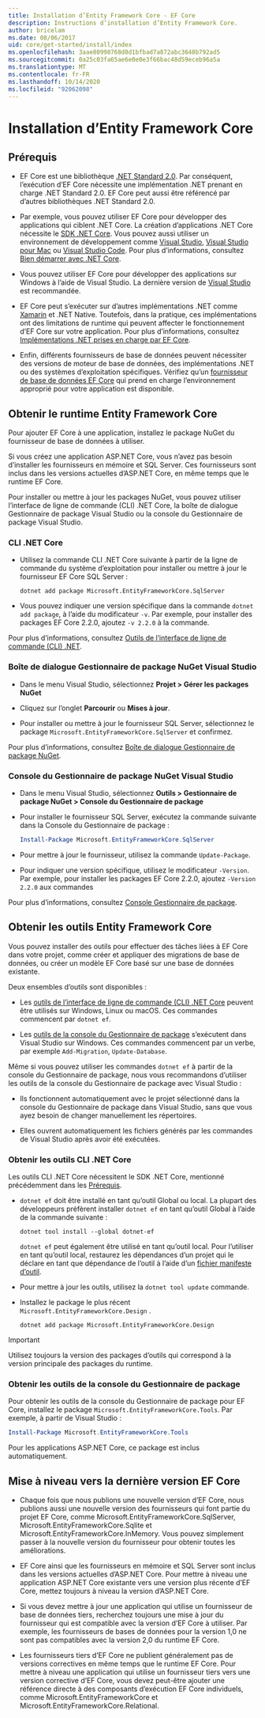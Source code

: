 ```yaml
---
title: Installation d’Entity Framework Core - EF Core
description: Instructions d’installation d’Entity Framework Core.
author: bricelam
ms.date: 08/06/2017
uid: core/get-started/install/index
ms.openlocfilehash: 3aae80998768d8d1bfbad7a872abc3648b792ad5
ms.sourcegitcommit: 0a25c03fa65ae6e0e0e3f66bac48d59eceb96a5a
ms.translationtype: MT
ms.contentlocale: fr-FR
ms.lasthandoff: 10/14/2020
ms.locfileid: "92062098"
---
```

# <a name="installing-entity-framework-core"></a>Installation d’Entity Framework Core

## <a name="prerequisites"></a>Prérequis

* EF Core est une bibliothèque [.NET Standard 2.0](/dotnet/standard/net-standard). Par conséquent, l’exécution d’EF Core nécessite une implémentation .NET prenant en charge .NET Standard 2.0. EF Core peut aussi être référencé par d’autres bibliothèques .NET Standard 2.0.

* Par exemple, vous pouvez utiliser EF Core pour développer des applications qui ciblent .NET Core. La création d’applications .NET Core nécessite le [SDK .NET Core](https://dotnet.microsoft.com/download). Vous pouvez aussi utiliser un environnement de développement comme [Visual Studio](https://visualstudio.microsoft.com/vs), [Visual Studio pour Mac](https://visualstudio.microsoft.com/vs/mac) ou [Visual Studio Code](https://code.visualstudio.com). Pour plus d’informations, consultez [Bien démarrer avec .NET Core](/dotnet/core/get-started).

* Vous pouvez utiliser EF Core pour développer des applications sur Windows à l’aide de Visual Studio. La dernière version de [Visual Studio](https://visualstudio.microsoft.com/vs) est recommandée.

* EF Core peut s’exécuter sur d’autres implémentations .NET comme [Xamarin](https://dotnet.microsoft.com/apps/xamarin) et .NET Native. Toutefois, dans la pratique, ces implémentations ont des limitations de runtime qui peuvent affecter le fonctionnement d’EF Core sur votre application. Pour plus d’informations, consultez [Implémentations .NET prises en charge par EF Core](xref:core/platforms/index).

* Enfin, différents fournisseurs de base de données peuvent nécessiter des versions de moteur de base de données, des implémentations .NET ou des systèmes d’exploitation spécifiques. Vérifiez qu’un [fournisseur de base de données EF Core](xref:core/providers/index) qui prend en charge l’environnement approprié pour votre application est disponible.

## <a name="get-the-entity-framework-core-runtime"></a>Obtenir le runtime Entity Framework Core

Pour ajouter EF Core à une application, installez le package NuGet du fournisseur de base de données à utiliser.

Si vous créez une application ASP.NET Core, vous n’avez pas besoin d’installer les fournisseurs en mémoire et SQL Server. Ces fournisseurs sont inclus dans les versions actuelles d’ASP.NET Core, en même temps que le runtime EF Core.

Pour installer ou mettre à jour les packages NuGet, vous pouvez utiliser l’interface de ligne de commande (CLI) .NET Core, la boîte de dialogue Gestionnaire de package Visual Studio ou la console du Gestionnaire de package Visual Studio.

### <a name="net-core-cli"></a>CLI .NET Core

* Utilisez la commande CLI .NET Core suivante à partir de la ligne de commande du système d’exploitation pour installer ou mettre à jour le fournisseur EF Core SQL Server :

  ```dotnetcli
  dotnet add package Microsoft.EntityFrameworkCore.SqlServer
  ```

* Vous pouvez indiquer une version spécifique dans la commande `dotnet add package`, à l’aide du modificateur `-v`. Par exemple, pour installer des packages EF Core 2.2.0, ajoutez `-v 2.2.0` à la commande.

Pour plus d’informations, consultez [Outils de l’interface de ligne de commande (CLI) .NET](/dotnet/core/tools/).

### <a name="visual-studio-nuget-package-manager-dialog"></a>Boîte de dialogue Gestionnaire de package NuGet Visual Studio

* Dans le menu Visual Studio, sélectionnez **Projet > Gérer les packages NuGet**

* Cliquez sur l’onglet **Parcourir** ou **Mises à jour**.

* Pour installer ou mettre à jour le fournisseur SQL Server, sélectionnez le package `Microsoft.EntityFrameworkCore.SqlServer` et confirmez.

Pour plus d’informations, consultez [Boîte de dialogue Gestionnaire de package NuGet](/nuget/tools/package-manager-ui).

### <a name="visual-studio-nuget-package-manager-console"></a>Console du Gestionnaire de package NuGet Visual Studio

* Dans le menu Visual Studio, sélectionnez **Outils > Gestionnaire de package NuGet > Console du Gestionnaire de package**

* Pour installer le fournisseur SQL Server, exécutez la commande suivante dans la Console du Gestionnaire de package :

  ```powershell
  Install-Package Microsoft.EntityFrameworkCore.SqlServer
  ```

* Pour mettre à jour le fournisseur, utilisez la commande `Update-Package`.

* Pour indiquer une version spécifique, utilisez le modificateur `-Version`. Par exemple, pour installer les packages EF Core 2.2.0, ajoutez `-Version 2.2.0` aux commandes

Pour plus d’informations, consultez [Console Gestionnaire de package](/nuget/tools/package-manager-console).

## <a name="get-the-entity-framework-core-tools"></a>Obtenir les outils Entity Framework Core

Vous pouvez installer des outils pour effectuer des tâches liées à EF Core dans votre projet, comme créer et appliquer des migrations de base de données, ou créer un modèle EF Core basé sur une base de données existante.

Deux ensembles d’outils sont disponibles :

* Les [outils de l’interface de ligne de commande (CLI) .NET Core](xref:core/miscellaneous/cli/dotnet) peuvent être utilisés sur Windows, Linux ou macOS. Ces commandes commencent par `dotnet ef`.

* Les [outils de la console du Gestionnaire de package](xref:core/miscellaneous/cli/powershell) s’exécutent dans Visual Studio sur Windows. Ces commandes commencent par un verbe, par exemple `Add-Migration`, `Update-Database`.

Même si vous pouvez utiliser les commandes `dotnet ef` à partir de la console du Gestionnaire de package, nous vous recommandons d’utiliser les outils de la console du Gestionnaire de package avec Visual Studio :

* Ils fonctionnent automatiquement avec le projet sélectionné dans la console du Gestionnaire de package dans Visual Studio, sans que vous ayez besoin de changer manuellement les répertoires.

* Elles ouvrent automatiquement les fichiers générés par les commandes de Visual Studio après avoir été exécutées.

<a name="cli"></a>

### <a name="get-the-net-core-cli-tools"></a>Obtenir les outils CLI .NET Core

Les outils CLI .NET Core nécessitent le SDK .NET Core, mentionné précédemment dans les [Prérequis](#prerequisites).

* `dotnet ef` doit être installé en tant qu’outil Global ou local. La plupart des développeurs préfèrent installer `dotnet ef` en tant qu’outil Global à l’aide de la commande suivante :

  ```dotnetcli
  dotnet tool install --global dotnet-ef
  ```

  `dotnet ef` peut également être utilisé en tant qu’outil local. Pour l’utiliser en tant qu’outil local, restaurez les dépendances d’un projet qui le déclare en tant que dépendance de l’outil à l’aide d’un [fichier manifeste d’outil](/dotnet/core/tools/global-tools#install-a-local-tool).

* Pour mettre à jour les outils, utilisez la `dotnet tool update` commande.

* Installez le package le plus récent `Microsoft.EntityFrameworkCore.Design` .

  ```dotnetcli
  dotnet add package Microsoft.EntityFrameworkCore.Design
  ```

> [!IMPORTANT]
> Utilisez toujours la version des packages d’outils qui correspond à la version principale des packages du runtime.

### <a name="get-the-package-manager-console-tools"></a>Obtenir les outils de la console du Gestionnaire de package

Pour obtenir les outils de la console du Gestionnaire de package pour EF Core, installez le package `Microsoft.EntityFrameworkCore.Tools`. Par exemple, à partir de Visual Studio :

```powershell
Install-Package Microsoft.EntityFrameworkCore.Tools
```

Pour les applications ASP.NET Core, ce package est inclus automatiquement.

## <a name="upgrading-to-the-latest-ef-core"></a>Mise à niveau vers la dernière version EF Core

* Chaque fois que nous publions une nouvelle version d’EF Core, nous publions aussi une nouvelle version des fournisseurs qui font partie du projet EF Core, comme Microsoft.EntityFrameworkCore.SqlServer, Microsoft.EntityFrameworkCore.Sqlite et Microsoft.EntityFrameworkCore.InMemory. Vous pouvez simplement passer à la nouvelle version du fournisseur pour obtenir toutes les améliorations.

* EF Core ainsi que les fournisseurs en mémoire et SQL Server sont inclus dans les versions actuelles d’ASP.NET Core. Pour mettre à niveau une application ASP.NET Core existante vers une version plus récente d’EF Core, mettez toujours à niveau la version d’ASP.NET Core.

* Si vous devez mettre à jour une application qui utilise un fournisseur de base de données tiers, recherchez toujours une mise à jour du fournisseur qui est compatible avec la version d’EF Core à utiliser. Par exemple, les fournisseurs de bases de données pour la version 1,0 ne sont pas compatibles avec la version 2,0 du runtime EF Core.

* Les fournisseurs tiers d’EF Core ne publient généralement pas de versions correctives en même temps que le runtime EF Core. Pour mettre à niveau une application qui utilise un fournisseur tiers vers une version corrective d’EF Core, vous devez peut-être ajouter une référence directe à des composants d’exécution EF Core individuels, comme Microsoft.EntityFrameworkCore et Microsoft.EntityFrameworkCore.Relational.

